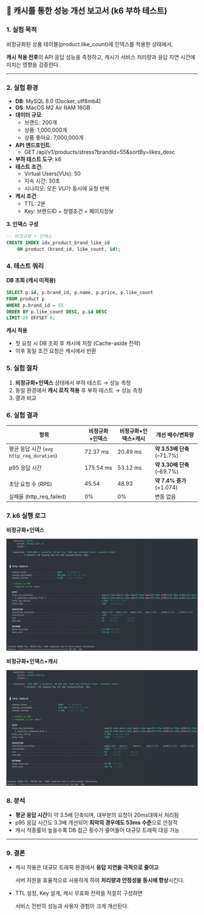 ## **📌 캐시를 통한 성능 개선 보고서 (k6 부하 테스트)**

### **1. 실험 목적**

비정규화된 상품 테이블(product.like_count)에 인덱스를 적용한 상태에서,

**캐시 적용 전후**의 API 응답 성능을 측정하고, 캐시가 서비스 처리량과 응답 지연 시간에 미치는 영향을 검증한다.

---

### **2. 실험 환경**

- **DB**: MySQL 8.0 (Docker, utf8mb4)
- **OS**: MacOS M2 Air RAM 16GB
- **데이터 규모**:
    - 브랜드: 200개
    - 상품: 1,000,000개
    - 상품 좋아요: 7,000,000개
- **API 엔드포인트**:
    - GET /api/v1/products/stress?brandId=55&sortBy=likes_desc
- **부하 테스트 도구**: k6
- **테스트 조건**:
    - Virtual Users(VUs): 50
    - 지속 시간: 30초
    - 시나리오: 모든 VU가 동시에 요청 반복
- **캐시 조건**:
    - TTL: 2분
    - Key: 브랜드ID + 정렬조건 + 페이지정보

**3. 인덱스 구성**

```sql
-- 비정규화 + 인덱스
CREATE INDEX idx_product_brand_like_id
    ON product (brand_id, like_count, id);
```

### **4. 테스트 쿼리**

**DB 조회 (캐시 미적용)**

```sql
SELECT p.id, p.brand_id, p.name, p.price, p.like_count
FROM product p
WHERE p.brand_id = 55
ORDER BY p.like_count DESC, p.id DESC
LIMIT 20 OFFSET 0;
```

**캐시 적용**

- 첫 요청 시 DB 조회 후 캐시에 저장 (Cache-aside 전략)
- 이후 동일 조건 요청은 캐시에서 반환

### **5. 실험 절차**

1. **비정규화+인덱스** 상태에서 부하 테스트 → 성능 측정
2. 동일 환경에서 **캐시 로직 적용** 후 부하 테스트 → 성능 측정
3. 결과 비교

### 6. 실험 결과

| **항목** | **비정규화+인덱스** | **비정규화+인덱스+캐시** | **개선 배수/변화량** |
| --- | --- | --- | --- |
| 평균 응답 시간 (`avg http_req_duration`) | 72.37 ms | 20.49 ms | **약 3.53배 단축** (–71.7%) |
| p95 응답 시간 | 175.54 ms | 53.12 ms | **약 3.30배 단축** (–69.7%) |
| 초당 요청 수 (RPS) | 45.54 | 48.93 | **약 7.4% 증가** (×1.074) |
| 실패율 (http_req_failed) | 0% | 0% | 변동 없음 |

### **7. k6 실행 로그**

**비정규화+인덱스**

![cache-k6-1.png](image/cache-k6-1.png)

**비정규화+인덱스+캐시**

![cache-k6-2.png](image/cache-k6-2.png)

### **8. 분석**

- **평균 응답 시간**이 약 3.5배 단축되며, 대부분의 요청이 20ms대에서 처리됨
- p95 응답 시간도 3.3배 개선되어 **최악의 경우에도 53ms 수준**으로 안정적
- 캐시 적중률이 높을수록 DB 접근 횟수가 줄어들어 대규모 트래픽 대응 가능

---

### **9. 결론**

- 캐시 적용은 대규모 트래픽 환경에서 **응답 지연을 극적으로 줄이고**

  서버 자원을 효율적으로 사용하게 하여 **처리량과 안정성을 동시에 향상**시킨다.

- TTL 설정, Key 설계, 캐시 무효화 전략을 적절히 구성하면

  서비스 전반의 성능과 사용자 경험이 크게 개선된다.